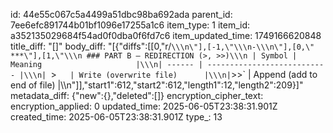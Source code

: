 id: 44e55c067c5a4499a51dbc98ba692ada
parent_id: 7ee6efc891744b01bf1096e17255a1c6
item_type: 1
item_id: a352135029684f54ad0f0dba0f6fd7c6
item_updated_time: 1749166620848
title_diff: "[]"
body_diff: "[{\"diffs\":[[0,\"r/`\\\n\"],[-1,\"\\\n-\\\n\"],[0,\"  ***\"],[1,\"\\\n ### PART B — REDIRECTION (>, >>)\\\n | Symbol | Meaning                     |\\\n| ------ | --------------------------- |\\\n| `>`    | Write (overwrite file)      |\\\n| `>>`   | Append (add to end of file) |\\\n\"]],\"start1\":612,\"start2\":612,\"length1\":12,\"length2\":209}]"
metadata_diff: {"new":{},"deleted":[]}
encryption_cipher_text: 
encryption_applied: 0
updated_time: 2025-06-05T23:38:31.901Z
created_time: 2025-06-05T23:38:31.901Z
type_: 13